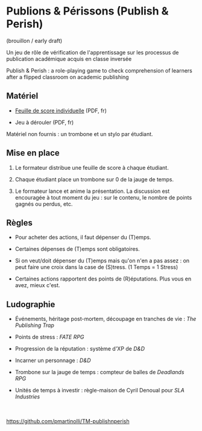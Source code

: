 # Publions &amp; Périssons (Publish &amp; Perish)

(brouillon / early draft)

Un jeu de rôle de vérification de l'apprentissage sur les processus de publication académique acquis en classe inversée

Publish &amp; Perish : a role-playing game to check comprehension of learners after a flipped classroom on academic publishing

## Matériel

- [Feuille de score individuelle](https://github.com/pmartinolli/TM-publishnperish/blob/master/files/pnp-points-v1.2.fr.pdf) (PDF, fr)

- Jeu à dérouler (PDF, fr)

Matériel non fournis : un trombone et un stylo par étudiant.

## Mise en place

1. Le formateur distribue une feuille de score à chaque étudiant. 

2. Chaque étudiant place un trombone sur 0 de la jauge de temps.

3. Le formateur lance et anime la présentation. La discussion est encouragée à tout moment du jeu : sur le contenu, le nombre de points gagnés ou perdus, etc.

## Règles

* Pour acheter des actions, il faut dépenser du (T)emps. 

* Certaines dépenses de (T)emps sont obligatoires.

* Si on veut/doit dépenser du (T)emps mais qu'on n'en a pas assez : on peut faire une croix dans la case de (S)tress. (1 Temps = 1 Stress)

* Certaines actions rapportent des points de (R)éputations. Plus vous en avez, mieux c'est.



## Ludographie

* Événements, héritage post-mortem, découpage en tranches de vie : *The Publishing Trap*

* Points de stress : *FATE RPG*

* Progression de la réputation : système d'XP de *D&D*

* Incarner un personnage : *D&D*

* Trombone sur la jauge de temps : compteur de balles de *Deadlands RPG*

* Unités de temps à investir : règle-maison de Cyril Denoual pour *SLA Industries*



\
\
https://github.com/pmartinolli/TM-publishnperish

